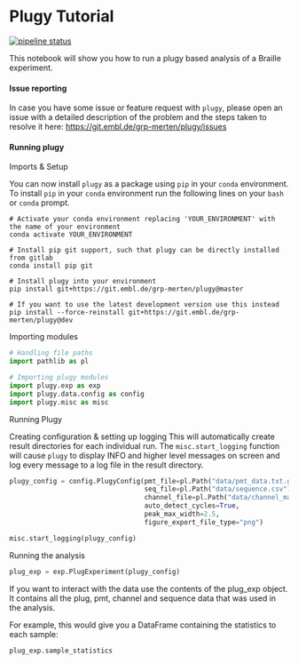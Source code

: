 # Plugy Tutorial
[![pipeline status](https://git.embl.de/grp-merten/plugy/badges/master/pipeline.svg)](https://git.embl.de/grp-merten/plugy/commits/master)

This notebook will show you how to run a plugy based analysis of a Braille experiment.

#### Issue reporting
In case you have some issue or feature request with `plugy`, please open an issue
with a detailed description of the problem and the steps taken to resolve
it here: https://git.embl.de/grp-merten/plugy/issues 

#### Running plugy

Imports & Setup

You can now install `plugy` as a package using `pip` in your `conda` environment.
To install `pip` in your `conda` environment run the following lines on your `bash` or `conda` prompt.
```
# Activate your conda environment replacing 'YOUR_ENVIRONMENT' with the name of your environment
conda activate YOUR_ENVIRONMENT

# Install pip git support, such that plugy can be directly installed from gitlab
conda install pip git

# Install plugy into your environment
pip install git+https://git.embl.de/grp-merten/plugy@master

# If you want to use the latest development version use this instead
pip install --force-reinstall git+https://git.embl.de/grp-merten/plugy@dev
```

Importing modules
```python
# Handling file paths
import pathlib as pl

# Importing plugy modules
import plugy.exp as exp
import plugy.data.config as config
import plugy.misc as misc
```

Running Plugy

Creating configuration & setting up logging
This will automatically create result directories for each individual run.
The `misc.start_logging` function will cause `plugy` to display INFO and higher level 
messages on screen and log every message to a log file in the result directory.
```python
plugy_config = config.PlugyConfig(pmt_file=pl.Path("data/pmt_data.txt.gz"),
                                  seq_file=pl.Path("data/sequence.csv"),
                                  channel_file=pl.Path("data/channel_map.csv"),
                                  auto_detect_cycles=True,
                                  peak_max_width=2.5,
                                  figure_export_file_type="png")

misc.start_logging(plugy_config)
```
Running the analysis

```python
plug_exp = exp.PlugExperiment(plugy_config)
```
If you want to interact with the data use the contents of the plug_exp object. 
It contains all the plug, pmt, channel and sequence data that was used in the analysis. 
 
For example, this would give you a DataFrame containing the statistics to each sample:
```python
plug_exp.sample_statistics
```
